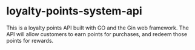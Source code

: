 # loyalty-points-system-api
This is a loyalty points API built with GO and the Gin web framework. The API will allow customers to earn points for purchases, and redeem those points for rewards.
